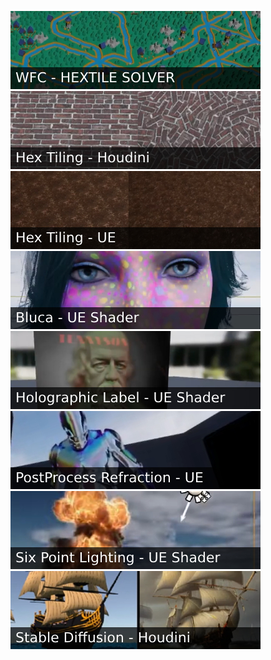 [![WFC_HextileSolver](https://raw.githubusercontent.com/proceduralit/proceduralit/main/images/WFC_HextileSolver.jpg 'Wave Function Collapse - Hextile Solver')](https://github.com/proceduralit/WFC_Hextile)
[![HexTiling_HoudiniHDA](https://raw.githubusercontent.com/proceduralit/proceduralit/main/images/HexTiling_HoudiniHDA.jpg 'Hex Tiling - Houdini Digital Asset')](https://github.com/proceduralit/PI_Sandbox/wiki/Hextile---Houdini-HDA)
[![HexTiling_UE](https://raw.githubusercontent.com/proceduralit/proceduralit/main/images/Hextile_UE.jpg 'Hex Tiling - Unreal Engine')](https://github.com/proceduralit/PI_Sandbox/wiki/Hextile---UE-Custom-Shader---HLSL)
[![Bluca](https://raw.githubusercontent.com/proceduralit/proceduralit/main/images/Bluca.jpg 'Bluca - UE Shader')](https://github.com/proceduralit/UE4-Bluca)
[![HolographicLabel](https://raw.githubusercontent.com/proceduralit/proceduralit/main/images/HolographicLabel.jpg 'HolographicLabel - UE Shader')](https://github.com/proceduralit/UE4-HolographicLabel)
[![PostProcessRefraction](https://raw.githubusercontent.com/proceduralit/proceduralit/main/images/PPRefraction.jpg 'PostProcessRefraction - UE Shader')](https://github.com/proceduralit/UE4-PostProcessRefraction)
[![SixPointRelighting](https://raw.githubusercontent.com/proceduralit/proceduralit/main/images/SixPointLighting.jpg 'SixPointRelighting - UE Shader')](https://github.com/proceduralit/UE4-SixPointRelighting)
[![StableDiffusion](https://raw.githubusercontent.com/proceduralit/proceduralit/main/images/StableDiffusion.jpg 'StableDiffusion - Houdini')](https://github.com/proceduralit/StableDiffusion_Houdini)